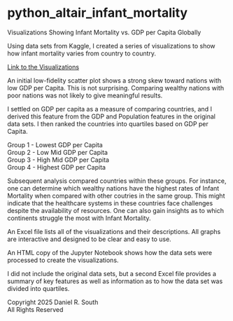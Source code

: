 # python_altair_infant_mortality
Visualizations Showing Infant Mortality vs. GDP per Capita Globally

Using data sets from Kaggle, I created a series of visualizations to show how infant mortality varies from country to country.  

[Link to the Visualizations]([url](https://infant-mortality-visualization.s3.us-east-1.amazonaws.com/index.html))

An initial low-fidelity scatter plot shows a strong skew toward nations with low GDP per Capita. This is not surprising. Comparing wealthy nations with poor nations was not likely to give meaningful results.  

I settled on GDP per capita as a measure of comparing countries, and I derived this feature from the GDP and Population features in the original data sets. I then ranked the countries into quartiles based on GDP per Capita.  

Group 1 - Lowest GDP per Capita  
Group 2 - Low Mid GDP per Capita  
Group 3 - High Mid GDP per Capita  
Group 4 - Highest GDP per Capita  

Subsequent analysis compared countries within these groups. For instance, one can determine which wealthy nations have the highest rates of Infant Mortality when compared with other coutries in the same group. This might indicate that the healthcare systems in these countries face challenges despite the availability of resources. One can also gain insights as to which continents struggle the most with Infant Mortality.  

An Excel file lists all of the visualizations and their descriptions. All graphs are interactive and designed to be clear and easy to use.  

An HTML copy of the Jupyter Notebook shows how the data sets were processed to create the visualizations.  

I did not include the original data sets, but a second Excel file provides a summary of key features as well as information as to how the data set was divided into quartiles.  


Copyright 2025 Daniel R. South  
All Rights Reserved  
